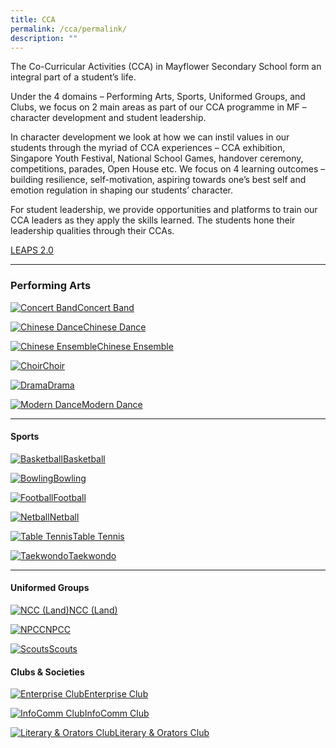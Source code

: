 ```yaml
---
title: CCA
permalink: /cca/permalink/
description: ""
---
```

The Co-Curricular Activities (CCA) in Mayflower Secondary School form an integral part of a student’s life.

Under the 4 domains – Performing Arts, Sports, Uniformed Groups, and Clubs, we focus on 2 main areas as part of our CCA programme in MF – character development and student leadership.

In character development we look at how we can instil values in our students through the myriad of CCA experiences – CCA exhibition, Singapore Youth Festival, National School Games, handover ceremony, competitions, parades, Open House etc. We focus on 4 learning outcomes – building resilience, self-motivation, aspiring towards one’s best self and emotion regulation in shaping our students’ character.

For student leadership, we provide opportunities and platforms to train our CCA leaders as they apply the skills learned. The students hone their leadership qualities through their CCAs.

[LEAPS 2.0](/files/LEAPS%202-0.pdf)

-----------------
### Performing Arts

[![Concert Band](/images/CCA%20thumbnails/thumbnail_band.jpg)Concert Band](/cca/Performing-Arts/concert-band/permalink/)

[![Chinese Dance](/images/CCA%20thumbnails/thumbnail_ChineseDance.jpg)Chinese Dance](/cca/Performing-Arts/chinese-dance/permalink/)

[![Chinese Ensemble](/images/CCA%20thumbnails/thumbnail_ChineseOrchestra2018.jpg)Chinese Ensemble](/cca/Performing-Arts/chinese-ensemble/permalink/)

[![Choir](/images/CCA%20thumbnails/thumbnail_choir_2019-syf.jpg)Choir](/cca/Performing-Arts/choir/permalink/)

[![Drama](/images/CCA%20thumbnails/thumbnail_drama.jpg)Drama](/cca/Performing-Arts/drama/permalink/)

[![Modern Dance](/images/CCA%20thumbnails/thumbnail_moderndance.jpg)Modern Dance](/cca/Performing-Arts/modern-dance/permalink/)

_________
#### Sports
[![Basketball](/images/CCA%20thumbnails/thumbnail_basketball.jpg)Basketball](/cca/Sports/basketball/permalink/)

[![Bowling](/images/CCA%20thumbnails/thumbnail_bowling.jpg)Bowling](/cca/Sports/bowling/permalink/)

[![Football](/images/CCA%20thumbnails/thumbnail_football.jpg)Football](/cca/Sports/football/permalink/)

[![Netball](/images/CCA%20thumbnails/thumbnail_netball.jpg)Netball](/cca/Sports/netball/permalink/)

[![Table Tennis](/images/CCA%20thumbnails/thumbnail_tabletennis.jpg)Table Tennis](/cca/Sports/table-tennis/permalink/)

[![Taekwondo](/images/CCA%20thumbnails/thumbnail_taekwondo.jpg)Taekwondo](/cca/Sports/taekwondo/permalink/)

_________
#### Uniformed Groups
[![NCC (Land)](/images/CCA%20thumbnails/thumbnail_ncc.jpg)NCC (Land)](/cca/Uniformed-Groups/ncc-land/permalink/)

[![NPCC](/images/CCA%20thumbnails/thumbnail_npcc.jpg)NPCC](/cca/Uniformed-Groups/npcc/permalink/)

[![Scouts](/images/CCA%20thumbnails/thumbnail_scouts.jpg)Scouts](/cca/Uniformed-Groups/scouts/permalink/)

#### Clubs & Societies
[![Enterprise Club](/images/CCA%20thumbnails/thumbnail_enterprise.jpg)Enterprise Club](/cca/clubs/enterprise-club/permalink/)

[![InfoComm Club](/images/CCA%20thumbnails/thumbnail_info_comm.jpg)InfoComm Club](/cca/clubs/enterprise-club/permalink/)

[![Literary & Orators Club](/images/CCA%20thumbnails/thumbnail_lno.jpg)Literary & Orators  Club](/cca/clubs/literary-and-orators-club/permalink/)